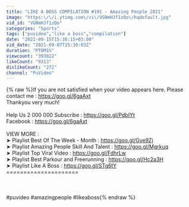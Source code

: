 ```yaml
---
title: "LIKE A BOSS COMPILATION #191 - Amazing People 2021"
image: "https:\/\/i.ytimg.com\/vi\/VGNmHJf1zQo\/hqdefault.jpg"
vid_id: "VGNmHJf1zQo"
categories: "Sports"
tags: ["puvideo","like a boss","compilation"]
date: "2021-09-15T15:38:15+03:00"
vid_date: "2021-09-07T15:30:03Z"
duration: "PT8M1S"
viewcount: "393022"
likeCount: "9313"
dislikeCount: "272"
channel: "PuVideo"
---
```

{% raw %}If you are not satisfied when your video appears here. Please contact me : <a rel="nofollow" target="blank" href="https://goo.gl/6gaAxt">https://goo.gl/6gaAxt</a><br />Thankyou very much!<br /><br />Help Us 2 000 000 Subscribe  : <a rel="nofollow" target="blank" href="https://goo.gl/PdbIYt">https://goo.gl/PdbIYt</a><br />Facebook  : <a rel="nofollow" target="blank" href="https://goo.gl/6gaAxt">https://goo.gl/6gaAxt</a><br /><br />VIEW MORE : <br />➤ Playlist Best Of The Week - Month : <a rel="nofollow" target="blank" href="https://goo.gl/Gve9Zj">https://goo.gl/Gve9Zj</a><br />➤ Playlist Amazing People Skill And Talent : <a rel="nofollow" target="blank" href="https://goo.gl/Mgrkuq">https://goo.gl/Mgrkuq</a><br />➤ Playlist Top Viral Video : <a rel="nofollow" target="blank" href="https://goo.gl/FdhrLw">https://goo.gl/FdhrLw</a><br />➤ Playlist Best Parkour and Freerunning : <a rel="nofollow" target="blank" href="https://goo.gl/Hc2a3H">https://goo.gl/Hc2a3H</a><br />➤ Playlist Like A Boss : <a rel="nofollow" target="blank" href="https://goo.gl/STg6tY">https://goo.gl/STg6tY</a><br />=====================<br /><br /><br /><br />#puvideo #amazingpeople #likeaboss{% endraw %}
